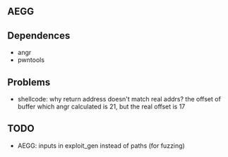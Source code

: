 AEGG
----



Dependences
-----------

- angr
- pwntools

Problems
--------

- shellcode: why return address doesn't match real addrs?
    the offset of buffer which angr calculated is 21, but the real offset is 17

TODO
----

- AEGG: inputs in exploit_gen instead of paths (for fuzzing)


